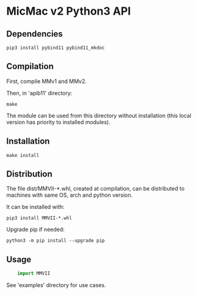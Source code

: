 MicMac v2 Python3 API
=====================


Dependencies
------------

    pip3 install pybind11 pybind11_mkdoc


Compilation
-----------

First, compile MMv1 and MMv2.

Then, in 'apib11' directory:

    make

The module can be used from this directory without installation (this local version has priority to installed modules).

Installation
------------

    make install

Distribution
------------

The file dist/MMVII-*.whl, created at compilation, can be distributed to machines with same OS, arch and python version.

It can be installed with:

    pip3 install MMVII-*.whl

Upgrade pip if needed:

    python3 -m pip install --upgrade pip

Usage
-----

```python
    import MMVII
```

See 'examples' directory for use cases.
